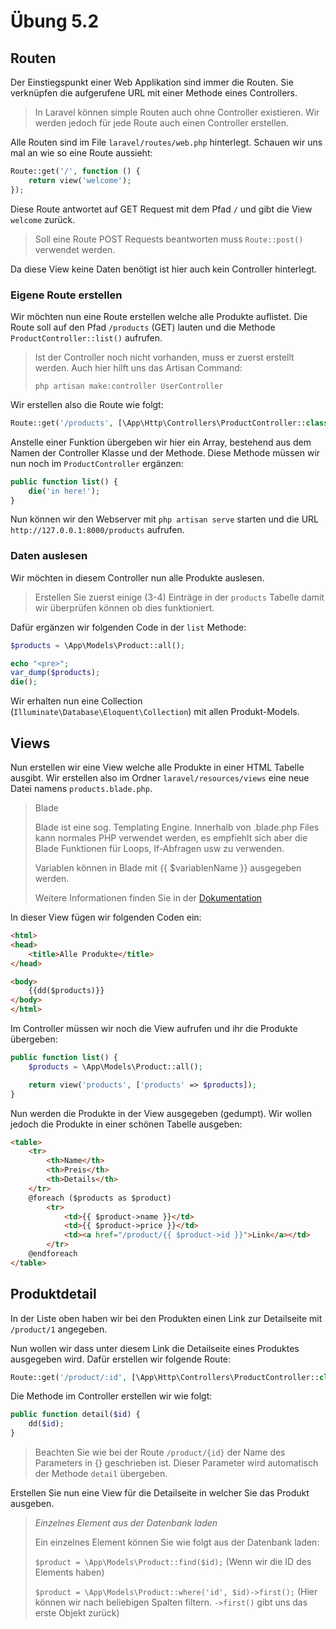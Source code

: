 # Übung 5.2 #

## Routen ##

Der Einstiegspunkt einer Web Applikation sind immer die Routen. Sie verknüpfen die aufgerufene URL
mit einer Methode eines Controllers.

> In Laravel können simple Routen auch ohne Controller existieren.
> Wir werden jedoch für jede Route auch einen Controller erstellen.

Alle Routen sind im File `laravel/routes/web.php` hinterlegt.
Schauen wir uns mal an wie so eine Route aussieht:

```php
Route::get('/', function () {
    return view('welcome');
});
```

Diese Route antwortet auf GET Request mit dem Pfad `/` und gibt die View `welcome` zurück.

> Soll eine Route POST Requests beantworten muss `Route::post()` verwendet werden.

Da diese View keine Daten benötigt ist hier auch kein Controller hinterlegt.

### Eigene Route erstellen ###

Wir möchten nun eine Route erstellen welche alle Produkte auflistet. Die Route soll
auf den Pfad `/products` (GET) lauten und die Methode `ProductController::list()` aufrufen.

> Ist der Controller noch nicht vorhanden, muss er zuerst erstellt werden. Auch hier hilft uns das Artisan Command:
>
> `php artisan make:controller UserController`

Wir erstellen also die Route wie folgt:

```php
Route::get('/products', [\App\Http\Controllers\ProductController::class, 'list']);
```

Anstelle einer Funktion übergeben wir hier ein Array, bestehend aus dem Namen der Controller Klasse und der Methode.
Diese Methode müssen wir nun noch im `ProductController` ergänzen:

```php
public function list() {
    die('in here!');
}
```

Nun können wir den Webserver mit `php artisan serve` starten und die URL `http://127.0.0.1:8000/products` aufrufen.

### Daten auslesen ###

Wir möchten in diesem Controller nun alle Produkte auslesen.

> Erstellen Sie zuerst einige (3-4) Einträge in der `products` Tabelle damit wir überprüfen können ob dies funktioniert.

Dafür ergänzen wir folgenden Code in der `list` Methode:

```php
$products = \App\Models\Product::all();

echo "<pre>";
var_dump($products);
die();
```

Wir erhalten nun eine Collection (`Illuminate\Database\Eloquent\Collection`) mit allen Produkt-Models.

## Views ##

Nun erstellen wir eine View welche alle Produkte in einer HTML Tabelle ausgibt.
Wir erstellen also im Ordner `laravel/resources/views` eine neue Datei namens `products.blade.php`.

> Blade
> 
> Blade ist eine sog. Templating Engine. Innerhalb von .blade.php Files kann normales PHP verwendet werden,
> es empfiehlt sich aber die Blade Funktionen für Loops, If-Abfragen usw zu verwenden.
> 
> Variablen können in Blade mit {{ $variablenName }} ausgegeben werden.
> 
> Weitere Informationen finden Sie in der [Dokumentation](https://laravel.com/docs/8.x/blade)

In dieser View fügen wir folgenden Coden ein:

```html
<html>
<head>
    <title>Alle Produkte</title>
</head>

<body>
    {{dd($products)}}
</body>
</html>
```

Im Controller müssen wir noch die View aufrufen und ihr die Produkte übergeben:

```php
public function list() {
    $products = \App\Models\Product::all();

    return view('products', ['products' => $products]);
}
```

Nun werden die Produkte in der View ausgegeben (gedumpt). Wir wollen jedoch die Produkte in einer schönen Tabelle ausgeben:

```html
<table>
    <tr>
        <th>Name</th>
        <th>Preis</th>
        <th>Details</th>
    </tr>
    @foreach ($products as $product)
        <tr>
            <td>{{ $product->name }}</td>
            <td>{{ $product->price }}</td>
            <td><a href="/product/{{ $product->id }}">Link</a></td>
        </tr>
    @endforeach
</table>
```

## Produktdetail ##

In der Liste oben haben wir bei den Produkten einen Link zur Detailseite mit `/product/1` angegeben.

Nun wollen wir dass unter diesem Link die Detailseite eines Produktes ausgegeben wird. Dafür erstellen wir folgende Route:

```php
Route::get('/product/:id', [\App\Http\Controllers\ProductController::class, 'detail']);
```

Die Methode im Controller erstellen wir wie folgt:

```php
public function detail($id) {
    dd($id);
}
```

> Beachten Sie wie bei der Route `/product/{id}` der Name des Parameters in {} geschrieben ist.
> Dieser Parameter wird automatisch der Methode `detail` übergeben.

Erstellen Sie nun eine View für die Detailseite in welcher Sie das Produkt ausgeben.

> *Einzelnes Element aus der Datenbank laden*
> 
> Ein einzelnes Element können Sie wie folgt aus der Datenbank laden:
> 
> `$product = \App\Models\Product::find($id);` (Wenn wir die ID des Elements haben)
> 
> `$product = \App\Models\Product::where('id', $id)->first();` (Hier können wir nach beliebigen Spalten filtern. `->first()` gibt uns das erste Objekt zurück)
